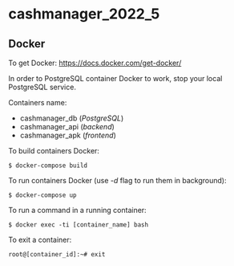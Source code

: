 # cashmanager_2022_5

## Docker

To get Docker: https://docs.docker.com/get-docker/

In order to PostgreSQL container Docker to work, stop your local PostgreSQL service.

Containers name:
- cashmanager_db (*PostgreSQL*)
- cashmanager_api (*backend*)
- cashmanager_apk (*frontend*)

To build containers Docker:
```shell
$ docker-compose build
```

To run containers Docker (use *-d* flag to run them in background):
```shell
$ docker-compose up
```

To run a command in a running container:
```shell
$ docker exec -ti [container_name] bash
```

To exit a container:
```shell
root@[container_id]:~# exit
```
